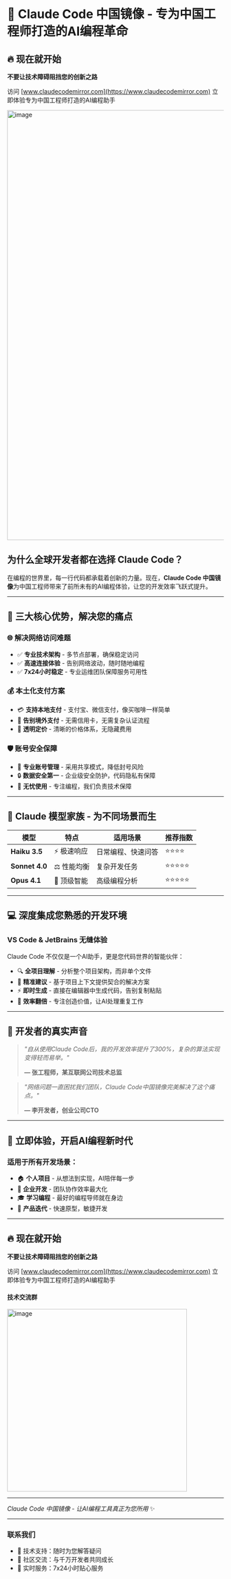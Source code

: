 # 🚀 Claude Code 中国镜像 - 专为中国工程师打造的AI编程革命

## 🔥 现在就开始

**不要让技术障碍阻挡您的创新之路**

访问 [www.claudecodemirror.com](https://www.claudecodemirror.com) 
立即体验专为中国工程师打造的AI编程助手

<img width="1382" height="998" alt="image" src="https://github.com/user-attachments/assets/6ebe1ad4-4cfa-4425-a37c-7b331ada37b7" />


## 为什么全球开发者都在选择 Claude Code？

在编程的世界里，每一行代码都承载着创新的力量。现在，**Claude Code 中国镜像**为中国工程师带来了前所未有的AI编程体验，让您的开发效率飞跃式提升。

---

## 🎯 三大核心优势，解决您的痛点

### 🌐 **解决网络访问难题**
- ✅ **专业技术架构** - 多节点部署，确保稳定访问
- ✅ **高速连接体验** - 告别网络波动，随时随地编程
- ✅ **7x24小时稳定** - 专业运维团队保障服务可用性

### 💰 **本土化支付方案**
- 💳 **支持本地支付** - 支付宝、微信支付，像买咖啡一样简单
- 🚫 **告别境外支付** - 无需信用卡，无需复杂认证流程
- 💝 **透明定价** - 清晰的价格体系，无隐藏费用

### 🛡️ **账号安全保障**
- 🔐 **专业账号管理** - 采用共享模式，降低封号风险
- 🔒 **数据安全第一** - 企业级安全防护，代码隐私有保障
- 🎪 **无忧使用** - 专注编程，我们负责技术保障

---

## 🤖 Claude 模型家族 - 为不同场景而生

| 模型 | 特点 | 适用场景 | 推荐指数 |
|------|------|----------|----------|
| **Haiku 3.5** | ⚡ 极速响应 | 日常编程、快速问答 | ⭐⭐⭐⭐ |
| **Sonnet 4.0** | ⚖️ 性能均衡 | 复杂开发任务 | ⭐⭐⭐⭐⭐ |
| **Opus 4.1** | 🧠 顶级智能 | 高级编程分析 | ⭐⭐⭐⭐⭐ |

---

## 💻 深度集成您熟悉的开发环境

### VS Code & JetBrains 无缝体验

Claude Code 不仅仅是一个AI助手，更是您代码世界的智能伙伴：

- 🔍 **全项目理解** - 分析整个项目架构，而非单个文件
- 🎯 **精准建议** - 基于项目上下文提供契合的解决方案
- ⚡ **即时生成** - 直接在编辑器中生成代码，告别复制粘贴
- 🚀 **效率翻倍** - 专注创造价值，让AI处理重复工作

---

## 🌟 开发者的真实声音

> *"自从使用Claude Code后，我的开发效率提升了300%，复杂的算法实现变得轻而易举。"*
> 
> **— 张工程师，某互联网公司技术总监**

> *"网络问题一直困扰我们团队，Claude Code中国镜像完美解决了这个痛点。"*
> 
> **— 李开发者，创业公司CTO**

---

## 🎊 立即体验，开启AI编程新时代

### 适用于所有开发场景：

- 🏠 **个人项目** - 从想法到实现，AI陪伴每一步
- 🏢 **企业开发** - 团队协作效率最大化
- 🎓 **学习编程** - 最好的编程导师就在身边
- 🚀 **产品迭代** - 快速原型，敏捷开发

---

## 🔥 现在就开始

**不要让技术障碍阻挡您的创新之路**

访问 [www.claudecodemirror.com](https://www.claudecodemirror.com) 
立即体验专为中国工程师打造的AI编程助手

#### 技术交流群
<img width="418" height="424" alt="image" src="https://github.com/user-attachments/assets/20150f65-3e4c-4193-824f-1860ee8b7111" />

---

*Claude Code 中国镜像 - 让AI编程工具真正为您所用* ✨

---

### 联系我们
- 📧 技术支持：随时为您解答疑问
- 💬 社区交流：与千万开发者共同成长
- 📱 实时服务：7x24小时贴心服务
